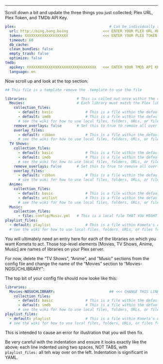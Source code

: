 
---

Scroll down a bit and update the three things you just collected; Plex URL, Plex Token, and TMDb API Key.

```yaml
plex:                                           # Can be individually specified per library as well
  url: http://bing.bang.boing                <<< ENTER YOUR PLEX URL HERE
  token: XXXXXXXXXXXXXXXXXXXX                <<< ENTER YOUR PLEX TOKEN HERE
  timeout: 60
  db_cache:
  clean_bundles: false
  empty_trash: false
  optimize: false
tmdb:
  apikey: XXXXXXXXXXXXXXXXXXXXXXXXXXXXXXXX   <<< ENTER YOUR TMDb API KEY HERE
  language: en
```

Now scroll up and look at the top section:

```yaml
## This file is a template remove the .template to use the file

libraries:                       # This is called out once within the config.yml file
  Movies:                        # Each library must match the Plex library name
    collection_files:
      - default: basic               # This is a file within the defaults folder in the Repository
      - default: imdb                # This is a file within the defaults folder in the Repository
      # see the wiki for how to use local files, folders, URLs, or files from git
    remove_overlays: false       # Set this to true to remove all overlays
    overlay_files:
      - default: ribbon              # This is a file within the defaults folder in the Repository
      # see the wiki for how to use local files, folders, URLs, or files from git
  TV Shows:
    collection_files:
      - default: basic               # This is a file within the defaults folder in the Repository
      - default: imdb                # This is a file within the defaults folder in the Repository
      # see the wiki for how to use local files, folders, URLs, or files from git
    remove_overlays: false       # Set this to true to remove all overlays
    overlay_files:
      - default: ribbon              # This is a file within the defaults folder in the Repository
      # see the wiki for how to use local files, folders, URLs, or files from git
  Anime:
    collection_files:
      - default: basic               # This is a file within the defaults folder in the Repository
      - default: anilist             # This is a file within the defaults folder in the Repository
      # see the wiki for how to use local files, folders, URLs, or files from git
  Music:
    collection_files:
      - file: config/Music.yml   # This is a local file THAT YOU MIGHT CREATE
playlist_files:
  - default: playlist                # This is a file within Kometa's defaults folder
  # see the wiki for how to use local files, folders, URLs, or files from git
```

You will ultimately need an entry here for each of the libraries on which you want Kometa to act.  Those top-level elements [Movies, TV Shows, Anime, Music] are names of libraries on your Plex server.

For now, delete the “TV Shows”, “Anime”, and "Music" sections from the config file and change the name of the “Movies” section to “Movies-NOSUCHLIBRARY":

The top bit of your config file should now looke like this:

```yaml
libraries:
  Movies-NOSUCHLIBRARY:                         ## <<< CHANGE THIS LINE
    collection_files:
      - default: basic               # This is a file within the defaults folder in the Repository
      - default: imdb                # This is a file within the defaults folder in the Repository
      # see the wiki for how to use local files, folders, URLs, or files from git
playlist_files:
  - default: playlist                # This is a file within Kometa's defaults folder
  # see the wiki for how to use local files, folders, URLs, or files from git
```

This is intended to cause an error for illustration that you will then fix.

Be very careful with the indentation and ensure it looks exactly like the above; each line indented using two spaces, NOT TABS, with `playlist_files:` all teh way over on the left.  Indentation is significant in YAML.

